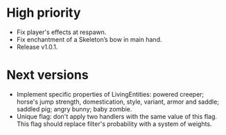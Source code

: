 # High priority
- Fix player's effects at respawn.
- Fix enchantment of a Skeleton’s bow in main hand.
- Release v1.0.1.

# Next versions
- Implement specific properties of LivingEntities: powered creeper;
horse's jump strength, domestication, style, variant, armor and saddle;
saddled pig; angry bunny; baby zombie.
- Unique flag: don't apply two handlers with the same value of this
flag. This flag should replace filter's probability with a system of
 weights.